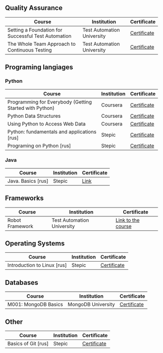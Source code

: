 ## Quality Assurance

| Course | Institution | Certificate |
| --- | --- | --- |
|Setting a Foundation for Successful Test Automation|Test Automation University|[Certificate](https://testautomationu.applitools.com/certificate/?id=ae0b90ac)|
|The Whole Team Approach to Continuous Testing|Test Automation University|[Certificate](https://testautomationu.applitools.com/certificate/?id=bc423680)|


## Programing langiages

### Python

| Course | Institution | Certificate |
| --- | --- | --- |
| Programming for Everybody (Getting Started with Python) |  Coursera | [Certificate](https://www.coursera.org/account/accomplishments/certificate/3LHRGZ2B4Z5B) |
| Python Data Structures |  Coursera | [Certificate](https://www.coursera.org/account/accomplishments/certificate/RJP79U54W4NY) |
| Using Python to Access Web Data |  Coursera | [Certificate](https://www.coursera.org/account/accomplishments/certificate/2DA9NQLTXQWN) |
|Python: fundamentals and applications [rus]|Stepic|[Certificate](https://stepik.org/cert/35420)|
|Programing on Python [rus]|Stepic|[Certificate](https://stepik.org/cert/25845)|

### Java

| Course | Institution | Certificate |
| --- | --- | --- |
|Java. Basics [rus]|Stepic|[Link](https://stepik.org/cert/163153)|

## Frameworks

| Course | Institution | Certificate |
| --- | --- | --- |
|Robot Framework|Test Automation University|[Link to the course](https://testautomationu.applitools.com/)|


## Operating Systems

| Course | Institution | Certificate |
| --- | --- | --- |
|Introduction to Linux [rus]|Stepic|[Certificate](https://stepik.org/cert/48194)|


## Databases

| Course | Institution | Certificate |
| --- | --- | --- |
|M001: MongoDB Basics| MongoDB University |[Certificate](http://university.mongodb.com/course_completion/af0fe8b5-c429-4e5b-903a-baa0bff1)|


## Other


| Course | Institution | Certificate |
| --- | --- | --- |
|Basics of Git [rus]|Stepic|[Certificate](https://stepik.org/cert/110020)|

